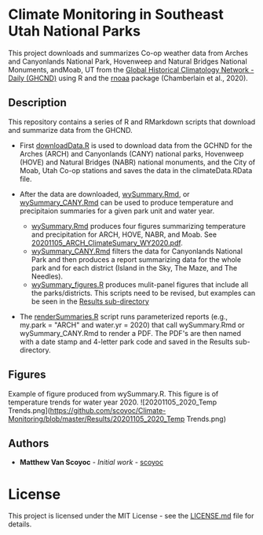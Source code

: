 # Climate Monitoring in Southeast Utah National Parks 
This project downloads and summarizes Co-op weather data from Arches and Canyonlands National Park, Hovenweep and Natural Bridges National Monuments, andMoab, UT  from the [Global Historical Climatology Network - Daily (GHCND)](https://www.ncdc.noaa.gov/ghcn-daily-description) using R and the [rnoaa](https://cran.r-project.org/web/packages/rnoaa/) package (Chamberlain et al., 2020).  

## Description
This repository contains a series of R and RMarkdown scripts that download and summarize data from the GHCND.

* First [downloadData.R](downloadData.R) is used to download data from the GCHND for the Arches (ARCH) and Canyonlands (CANY) national parks, Hovenweep (HOVE) and Natural Bridges (NABR) national monuments, and the City of Moab, Utah Co-op stations and saves the data in the climateData.RData file.

* After the data are downloaded, [wySummary.Rmd](wySummary.Rmd), or [wySummary_CANY.Rmd](wySummary_CANY.Rmd) can be used to produce temperature and precipitaion summaries for a given park unit and water year.
  - [wySummary.Rmd](wySummary.Rmd) produces four figures summarizing temperature and  precipitation for ARCH, HOVE, NABR, and Moab. See [20201105_ARCH_ClimateSumary_WY2020.pdf](https://github.com/scoyoc/Climate-Monitoring/blob/master/Results/20201105_ARCH_ClimateSumary_WY2020.pdf).
  - [wySummary_CANY.Rmd](wySummary_CANY.Rmd) filters the data for Canyonlands National Park and then produces a report summarizing data for the whole park and for each district (Island in the Sky, The Maze, and The Needles).
  - [wySummary_figures.R](wySummary_figures.R) produces mulit-panel figures that include all the parks/districts. This scripts need to be revised, but examples can be seen in the [Results sub-directory](https://github.com/scoyoc/Climate-Monitoring/blob/master/Results)
  
* The [renderSummaries.R](renderSummaries.R) script runs parameterized reports (e.g., my.park = "ARCH" and water.yr = 2020) that call wySummary.Rmd or wySummary_CANY.Rmd to render a PDF. The PDF's are then named with a date stamp and 4-letter park code and saved in the Results sub-directory.

## Figures
Example of figure produced from wySummary.R. This figure is of temperature trends for water year 2020.
![20201105_2020_Temp Trends.png](https://github.com/scoyoc/Climate-Monitoring/blob/master/Results/20201105_2020_Temp Trends.png)

## Authors
* **Matthew Van Scoyoc** - *Initial work* - [scoyoc](https://github.com/scoyoc)

# License
This project is licensed under the MIT License - see the [LICENSE.md](LICENSE.md) file for details.
